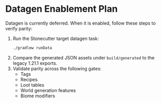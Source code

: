 # Datagen Enablement Plan

Datagen is currently deferred. When it is enabled, follow these steps to verify parity:

1. Run the Stonecutter target datagen task:
   ```sh
   ./gradlew runData
   ```
2. Compare the generated JSON assets under `build/generated` to the legacy 1.21.1 exports.
3. Validate parity across the following gates:
   - Tags
   - Recipes
   - Loot tables
   - World generation features
   - Biome modifiers
